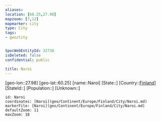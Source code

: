 ```yaml
---
aliases: 
location: [60.25,27.98]
mapzoom: [7,12] 
mapmarker: city 
type: City
tags:
- geo/City


SpocWebEntityId: 32738
isDeleted: false
confidential: public

title: Naroi
---
```

[geo-lon::27.98]
[geo-lat::60.25]
[name::Naroi]
[State::]
[Country::[Finland](geo/Continent/Europe/Finland.md)]
[StateId::]
[Population::]
[Unknown::]


```leaflet
id: Naroi
coordinates: [Naroi](geo/Continent/Europe/Finland/City/Naroi.md)
markerFile: [Naroi](geo/Continent/Europe/Finland/City/Naroi.md)
defaultZoom: 11 
maxZoom: 18
```



